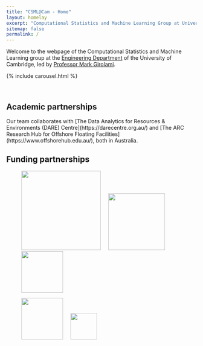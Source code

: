 ```yaml
---
title: "CSML@Cam - Home"
layout: homelay
excerpt: "Computational Statistics and Machine Learning Group at University of Cambridge."
sitemap: false
permalink: /
---
```



Welcome to the webpage of the Computational Statistics and Machine Learning group at the [Engineering Department](http://www.eng.cam.ac.uk/) of the University of Cambridge, led by [Professor Mark Girolami](https://prof-girolami.uk/).

{% include carousel.html %}

 <br>
 
<h2> Academic partnerships</h2>
Our team collaborates with [The Data Analytics for Resources & Environments (DARE) Centre](https://darecentre.org.au/) and [The ARC Research Hub for Offshore Floating Facilities](https://www.offshorehub.edu.au/), both in Australia.

 <br>
 
<h2> Funding partnerships</h2>

<figure class="center">
  <p><a href="https://epsrc.ukri.org/"><img src="{{ site.url }}{{ site.baseurl }}/images/logopic/logo-esprc.png" style="width: 210px"></a> &nbsp;&nbsp;&nbsp;
  <a href="https://www.lrfoundation.org.uk/en/"><img src="{{ site.url }}{{ site.baseurl }}/images/logopic/logo-lrf.svg" style="width: 150px"></a> &nbsp;&nbsp;&nbsp;
  <a href="https://www.arup.com/"><img src="{{ site.url }}{{ site.baseurl }}/images/logopic/logo-arup.png" style="width: 110px"></a></p>
  <p><a href="https://www.splunk.com/"><img src="{{ site.url }}{{ site.baseurl }}/images/logopic/logo-splunk-black-white-bg.png" style="width: 110px"></a> &nbsp;&nbsp;&nbsp;
  <a href="https://www.nplan.io/"><img src="{{ site.url }}{{ site.baseurl }}/images/logopic/logo-nplan.png" style="width: 70px"></a></p>
</figure>



